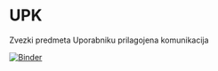 # UPK
Zvezki predmeta Uporabniku prilagojena komunikacija

[![Binder](https://mybinder.org/badge_logo.svg)](https://mybinder.org/v2/gh/andrejkk/UPK.git/main)
